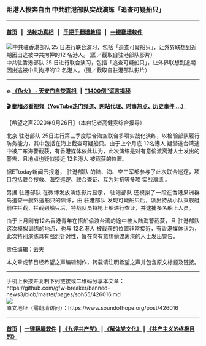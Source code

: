 ### 阻港人投奔自由 中共驻港部队实战演练「追查可疑船只」
------------------------

#### [首页](https://github.com/gfw-breaker/banned-news3/blob/master/README.md) &nbsp;&nbsp;|&nbsp;&nbsp; [法轮功真相](https://github.com/begood0513/basic/blob/master/README.md)  &nbsp;&nbsp;|&nbsp;&nbsp; [手把手翻墙教程](https://github.com/gfw-breaker/guides/wiki)  &nbsp;&nbsp;|&nbsp;&nbsp; [一键翻墙软件](https://github.com/gfw-breaker/nogfw/blob/master/README.md)  



<div><img alt="中共驻香港部队 25 日进行联合演习，包括「追查可疑船只」，让外界联想到近期因出逃被中共拘押的12 名港人。（图／截取自驻港部队影片）" src="https://img.soundofhope.org/2020-09/1601101561074-aad2c08db1324b64b003932d25236eaa-800x471-1601106855401.png"/>
<br/><figcaption class="caption">
 中共驻香港部队 25 日进行联合演习，包括「追查可疑船只」，让外界联想到近期因出逃被中共拘押的12 名港人。（图／截取自驻港部队影片）
</figcaption></div><hr/>

#### 💥 [《伪火》 - 天安门自焚真相 ](http://158.247.195.190:10000/videos/blog/weihuo.html)&nbsp; |&nbsp; [“1400例”谎言揭秘  ](http://158.247.195.190:10000/videos/blog/jiexi1400.html)

#### [ 🎬  翻墙必看视频（YouTube热门频道、网站代理、时事热点、历史事件 ...）](https://github.com/gfw-breaker/links/blob/master/banned.md)

<div><div class="Content__Wrapper sc-1bvya0-0 grZQxZ">
 <p class="meta-top">
  <span class="meta">
   【希望之声2020年9月26日】（本台记者高健雯综合报导）
  </span>
 </p>
 <p style="text-align:justify">
  北京
  <ok href="/term/6825">
   驻港部队
  </ok>
  25日进行第三季度联合海空联合多项实战化演练，以检验部队履行防务能力，其中包括在海上截查可疑船只。由于上个月底
  <ok href="/term/375718">
   12名港人
  </ok>
  疑潜逃台湾途中被广东海警截获，有香港媒体依此认为，此次演练是对有意偷渡离港人士发出的警告，且地点也疑似接近
  <ok href="/term/375718">
   12名港人
  </ok>
  被截获的位置。
 </p>
 <p style="text-align:justify">
  据ETtoday新闻云报道，
  <ok href="/term/6825">
   驻港部队
  </ok>
  的陆、海、空三军都参与了此次联合巡逻，项目包括联合搜救、海空巡逻、联合查证、互为对抗等多项
  <ok href="/term/384571">
   实战演练
  </ok>
  。
 </p>
 <p style="text-align:justify">
  另据
  <ok href="/term/6825">
   驻港部队
  </ok>
  在微博发放演练影片显示，
  <ok href="/term/6825">
   驻港部队
  </ok>
  还模拟了一段在香港果洲群岛追查一艘外逃船只的训练，由
  <ok href="/term/6825">
   驻港部队
  </ok>
  发现可疑船只后，派出特战小队乘舰艇前往拦截，拦截到船只后，特战队员持枪上船进行查证，并逮捕多名船上人员。
 </p>
 <p style="text-align:justify">
  由于上月刚有12名香港青年在搭船偷渡台湾的途中被大陆海警截获，且
  <ok href="/term/6825">
   驻港部队
  </ok>
  这次模拟训练的地点，也与
  <ok href="/term/375718">
   12名港人
  </ok>
  被截获的位置非常接近，有香港媒体认为，此次特别演练具有强烈针对性，旨在向有意想偷渡离港的人士发出警告。
 </p>
 <p class="meta-btm">
  责任编辑：云天
 </p>
 <p class="meta-btm">
  本文章或节目经希望之声编辑制作，转载请注明希望之声并包含原文标题及链接。
 </p>
</div>
</div>
<hr/>
手机上长按并复制下列链接或二维码分享本文章：<br/>
https://github.com/gfw-breaker/banned-news3/blob/master/pages/soh55/426016.md <br/>
<a href='https://github.com/gfw-breaker/banned-news3/blob/master/pages/soh55/426016.md'><img src='https://github.com/gfw-breaker/banned-news3/blob/master/pages/soh55/426016.md.png'/></a> <br/>
原文地址（需翻墙访问）：https://www.soundofhope.org/post/426016


------------------------
#### [首页](https://github.com/gfw-breaker/banned-news3/blob/master/README.md) &nbsp;|&nbsp; [一键翻墙软件](https://github.com/gfw-breaker/nogfw/blob/master/README.md) &nbsp;| [《九评共产党》](https://github.com/gfw-breaker/9ping.md/blob/master/README.md#九评之一评共产党是什么) | [《解体党文化》](https://github.com/gfw-breaker/jtdwh.md/blob/master/README.md) | [《共产主义的终极目的》](https://github.com/gfw-breaker/gczydzjmd.md/blob/master/README.md)


<img src='http://gfw-breaker.win/banned-news3/pages/soh55/426016.md' width='0px' height='0px'/>